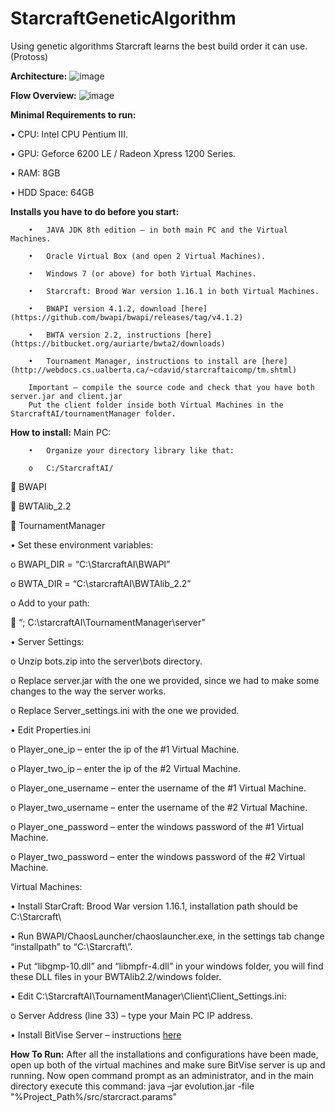 # StarcraftGeneticAlgorithm
Using genetic algorithms Starcraft learns the best build order it can use. (Protoss)

**Architecture:**
![image](https://dl.dropboxusercontent.com/u/96757029/SCarc.png)

**Flow Overview:**
![image](https://dl.dropboxusercontent.com/u/96757029/SCoverview.PNG)

**Minimal Requirements to run:**

•	CPU:		Intel CPU Pentium III.

•	GPU:		Geforce 6200 LE / Radeon Xpress 1200 Series.

•	RAM:		8GB

•	HDD Space: 	64GB

**Installs you have to do before you start:**

		•	JAVA JDK 8th edition – in both main PC and the Virtual Machines.
		
		•	Oracle Virtual Box (and open 2 Virtual Machines).
		
		•	Windows 7 (or above) for both Virtual Machines.
		
		•	Starcraft: Brood War version 1.16.1 in both Virtual Machines.
		
		•	BWAPI version 4.1.2, download [here](https://github.com/bwapi/bwapi/releases/tag/v4.1.2)
		
		•	BWTA version 2.2, instructions [here](https://bitbucket.org/auriarte/bwta2/downloads)
		
		•	Tournament Manager, instructions to install are [here](http://webdocs.cs.ualberta.ca/~cdavid/starcraftaicomp/tm.shtml)
		
		Important – compile the source code and check that you have both server.jar and client.jar
		Put the client folder inside both Virtual Machines in the StarcraftAI/tournamentManager folder.

**How to install:**
Main PC:

		•	Organize your directory library like that:
		
		o	C:/StarcraftAI/
		
	BWAPI 

	BWTAlib_2.2

	TournamentManager

•	Set these environment variables:

o	BWAPI_DIR = “C:\StarcraftAI\BWAPI”

o	BWTA_DIR = “C:\starcraftAI\BWTAlib_2.2”

o	Add to your path:

	“; C:\starcraftAI\TournamentManager\server”

•	Server Settings:

o	Unzip bots.zip into the server\bots directory.

o	Replace server.jar with the one we provided, since we had to make some changes to the way the server works.

o	Replace Server_settings.ini with the one we provided.

•	Edit Properties.ini

o	Player_one_ip – enter the ip of the #1 Virtual Machine.

o	Player_two_ip – enter the ip of the #2 Virtual Machine.

o	Player_one_username – enter the username of the #1 Virtual Machine.

o	Player_two_username – enter the username of the #2 Virtual Machine.

o	Player_one_password – enter the windows password of the #1 Virtual Machine.

o	Player_two_password – enter the windows password of the #2 Virtual Machine.

Virtual Machines:

•	Install StarCraft: Brood War version 1.16.1, installation path should be C:\Starcraft\

•	Run BWAPI/ChaosLauncher/chaoslauncher.exe, in the settings tab change “installpath” to “C:\Starcraft\”.

•	Put “libgmp-10.dll” and “libmpfr-4.dll” in your windows folder, you will find these DLL files in your BWTAlib2.2/windows folder.

•	Edit C:\StarcraftAI\TournamentManager\Client\Client_Settings.ini:

o	Server Address (line 33) – type your Main PC IP address.

•	Install BitVise Server – instructions [here](https://www.bitvise.com/ssh-server-download)

**How To Run:**
After all the installations and configurations have been made, open up both of the virtual machines and make sure BitVise server is up and running.
Now open command prompt as an administrator, and in the main directory execute this command:
java –jar evolution.jar -file "%Project_Path%/src/starcract.params"
